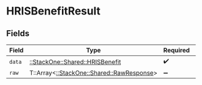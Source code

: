 # HRISBenefitResult


## Fields

| Field                                                                           | Type                                                                            | Required                                                                        | Description                                                                     |
| ------------------------------------------------------------------------------- | ------------------------------------------------------------------------------- | ------------------------------------------------------------------------------- | ------------------------------------------------------------------------------- |
| `data`                                                                          | [::StackOne::Shared::HRISBenefit](../../models/shared/hrisbenefit.md)           | :heavy_check_mark:                                                              | N/A                                                                             |
| `raw`                                                                           | T::Array<[::StackOne::Shared::RawResponse](../../models/shared/rawresponse.md)> | :heavy_minus_sign:                                                              | N/A                                                                             |